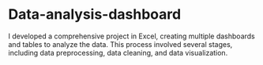 # Data-analysis-dashboard
I developed a comprehensive project in Excel, creating multiple dashboards and tables to analyze the data. This process involved several stages, including data preprocessing, data cleaning, and data visualization.

